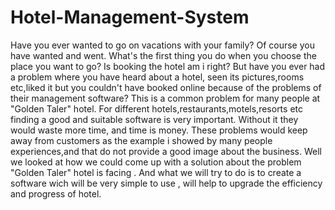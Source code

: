 # Hotel-Management-System
 Have you ever wanted to go on vacations with your family? Of course you have wanted and went. What's the first thing you do when you choose the place you want to go? Is booking the hotel am i right? But have you ever had a problem where you have heard about a hotel, seen its pictures,rooms etc,liked it but you couldn't have booked online because of the problems of their management software? 
 This is a common problem for many people at "Golden Taler" hotel. For different hotels,restaurants,motels,resorts etc finding a good and suitable software is very important. Without it they would waste more time, and time is money.
 These problems would keep away from customers as the example i showed by many people experiences,and that do not provide a good image about the business. 
 Well we looked at how we could come up with a solution about the problem "Golden Taler" hotel is facing . 
 And what we will try to do is to create a software wich will be very simple to use , will help to upgrade the efficiency and progress of hotel.
